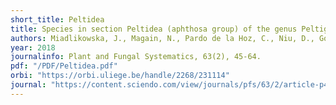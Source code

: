 ```yaml
---
short_title: Peltidea
title: Species in section Peltidea (aphthosa group) of the genus Peltigera remain cryptic after molecular phylogenetic revision
authors: Miadlikowska, J., Magain, N., Pardo de la Hoz, C., Niu, D., Goward, T., Sérusiaux, E., & Lutzoni, F.
year: 2018
journalinfo: Plant and Fungal Systematics, 63(2), 45-64.
pdf: "/PDF/Peltidea.pdf"
orbi: "https://orbi.uliege.be/handle/2268/231114"
journal: "https://content.sciendo.com/view/journals/pfs/63/2/article-p45.xml"
---
```

